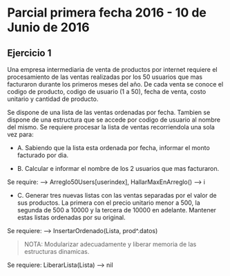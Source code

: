 # Parcial primera fecha 2016 - 10 de Junio de 2016

## Ejercicio 1

Una empresa intermediaria de venta de productos por internet requiere el procesamiento de las ventas realizadas por los 50 usuarios que mas facturaron durante los primeros meses del año. De cada venta se conoce el codigo de producto, codigo de usuario (1 a 50), fecha de venta, costo unitario y cantidad de producto.

Se dispone de una lista de las ventas ordenadas por fecha. Tambien se dispone de una estructura que se accede por codigo de usuario al nombre del mismo. Se requiere procesar la lista de ventas recorriendola una sola vez para:

- A. Sabiendo que la lista esta ordenada por fecha, informar el monto facturado por dia.

- B. Calcular e informar el nombre de los 2 usuarios que mas facturaron.

Se require: <Para cada venta> --> Arreglo50Users[userindex], HallarMaxEnArreglo() --> i

- C. Generar tres nuevas listas con las ventas separadas por el valor de sus productos. La primera con el precio unitario menor a 500, la segunda de 500 a 10000 y la tercera de 10000 en adelante. Mantener estas listas ordenadas por su original.

Se requiere: <Condicional de productos> --> InsertarOrdenado(Lista, prod^.datos)

> NOTA: Modularizar adecuadamente y liberar memoria de las estructuras dinamicas.

Se requiere: LiberarLista(Lista) --> nil